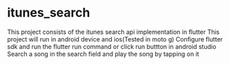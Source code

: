 # itunes_search
This project consists of the itunes search api implementation in flutter 
This project will run in android device and ios(Tested in moto g)
Configure flutter sdk and run the flutter run command or click run buttton in android studio
Search a song in the search field and play the song by tapping on it 

